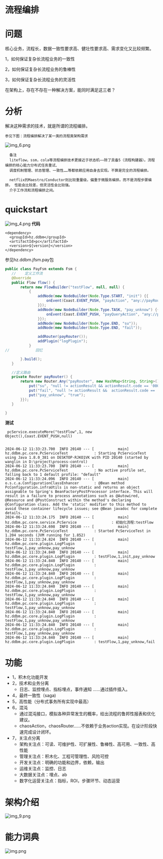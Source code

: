 # 流程编排

# 问题

核心业务，流程长，数据一致性要求高、健壮性要求高、需求变化又比较频繁。

1，如何保证复杂长流程业务的一致性

2，如何保证复杂长流程业务的鲁棒性

3，如何保证复杂长流程业务的灵活性

在架构上，存在不存在一种解决方案，能同时满足这三者？

# 分析

解决这种需求的技术，就是所谓的流程编排。

    参见下图：流程编排解决了某一类的流程类架构需求

![img_6.png](doc/img_6.png)
   
      备注
      liteflow，ssm，cola等流程编排技术更接近于状态机——除了具备5（流程构建器）。流程编排的核心能力分布式任务重试、
      调度机制管理、状态管理、一致性……等都依赖应用自身去实现。不算是完全的流程编排。
      
      netflix的Maestro/Conductor则比较重量级，偏重于微服务编排。而不是流程步骤编排。 性能会比较差，但灵活性会比较强。
      介于工作流和流程编排之间。

# quickstart

![img_4.png](doc/img_4.png)
**代码**

    <dependency>
      <groupId>hz.ddbm</groupId>
      <artifactId>pc</artifactId> 
      <version>${version}</version>
    </dependency>

参见hz.ddbm.jfsm.pay包

 ```java
 public class PayFsm extends Fsm {
    //    定义工作流
    @Override
    public Flow flow() {
        return new FlowBuilder("testFlow", null, null) {
            {
                addNode(new NodeBuilder(Node.Type.START, "init") {{
                    onEvent(Coast.EVENT_PUSH, "payAction", "any://payRouter", "pay_unknow", "true");
                }});
                addNode(new NodeBuilder(Node.Type.TASK, "pay_unknow") {{
                    onEvent(Coast.EVENT_PUSH, "payQueryAction", "any://payRouter");
                }});
                addNode(new NodeBuilder(Node.Type.END, "su"));
                addNode(new NodeBuilder(Node.Type.END, "fail"));

                addRouter(payRouter());
                addPlugin("logPlugin");
            }
//            回忆

        }.build();
    }

    //定义路由
    private Router payRouter() {
        return new Router.Any("payRouter", new HashMap<String, String>() {{
            put("su", "null != actionResult && actionResult.code == '0000'");
            put("fail", "null != actionResult &&  actionResult.code == '0001'");
            put("pay_unknow", "true");
        }});
    }

}
 ```

**测试**

     pcService.executeMore("testFlow",1, new Object(),Coast.EVENT_PUSH,null)


    2024-06-12 11:33:23.700  INFO 20140 --- [           main] hz.ddbm.pc.core.PcServiceTest            : Starting PcServiceTest using Java 1.8.0_381 on DESKTOP-RJKO1VK with PID 20140 (started by wanglin in D:\project\process-control)
    2024-06-12 11:33:23.700  INFO 20140 --- [           main] hz.ddbm.pc.core.PcServiceTest            : No active profile set, falling back to 1 default profile: "default"
    2024-06-12 11:33:24.096  INFO 20140 --- [           main] o.s.c.a.ConfigurationClassEnhancer       : @Bean method PcConfiguration.infraUtils is non-static and returns an object assignable to Spring's BeanFactoryPostProcessor interface. This will result in a failure to process annotations such as @Autowired, @Resource and @PostConstruct within the method's declaring @Configuration class. Add the 'static' modifier to this method to avoid these container lifecycle issues; see @Bean javadoc for complete details.
    2024-06-12 11:33:24.175  INFO 20140 --- [           main] hz.ddbm.pc.core.service.PcService                : 初始化流程:testFlow
    2024-06-12 11:33:24.698  INFO 20140 --- [           main] hz.ddbm.pc.core.PcServiceTest            : Started PcServiceTest in 1.204 seconds (JVM running for 1.852)
    2024-06-12 11:33:24.824  INFO 20140 --- [           main] hz.ddbm.pc.core.plugin.LogPlugin         : testFlow,1,pay_unknow,pay_unknow
    2024-06-12 11:33:24.840  INFO 20140 --- [           main] hz.ddbm.pc.core.plugin.LogPlugin         : testFlow,1,init,pay_unknow
    2024-06-12 11:33:24.840  INFO 20140 --- [           main] hz.ddbm.pc.core.plugin.LogPlugin         : testFlow,1,pay_unknow,pay_unknow
    2024-06-12 11:33:24.840  INFO 20140 --- [           main] hz.ddbm.pc.core.plugin.LogPlugin         : testFlow,1,pay_unknow,pay_unknow
    2024-06-12 11:33:24.840  INFO 20140 --- [           main] hz.ddbm.pc.core.plugin.LogPlugin         : testFlow,1,pay_unknow,pay_unknow
    2024-06-12 11:33:24.840  INFO 20140 --- [           main] hz.ddbm.pc.core.plugin.LogPlugin         : testFlow,1,pay_unknow,pay_unknow
    2024-06-12 11:33:24.840  INFO 20140 --- [           main] hz.ddbm.pc.core.plugin.LogPlugin         : testFlow,1,pay_unknow,pay_unknow
    2024-06-12 11:33:24.840  INFO 20140 --- [           main] hz.ddbm.pc.core.plugin.LogPlugin         : testFlow,1,pay_unknow,pay_unknow
    2024-06-12 11:33:24.840  INFO 20140 --- [           main] hz.ddbm.pc.core.plugin.LogPlugin         : testFlow,1,pay_unknow,fail

# 功能

* 1，积木化功能开发
* 2，技术和业务分离
    * 日志、监控埋点、指标埋点，事件通知 ……通过插件插入。
* 4，最终一致性（saga)
* 5，高性能（分布式事务所有实现中最高）
* 6，混沌
    * 通过混沌接口，模拟各种异常发生的概率，给出流程的鲁邦性报表和优化建议。
    * chaosAction，chaosRouter……不依赖于业务action实现。在设计阶段快速完成设计闭环。
* 7，关注点分离
    * 架构关注点：可读、可维护性、可扩展性、鲁棒性、高可用、一致性、高性能
    * 管理关注点：积木化、工程可管理性、风险可控
    * 开发关注点：明确的功能和边界，依赖，输出
    * 运维关注点：监控、日志
    * 大数据关注点：埋点、ab
    * 数字化运营关注点：指标，ROI，步骤环节、动态运营

# 架构介绍

![img_9.png](doc/img_9.png)

# 能力词典

![img.png](doc/img.png)



 

 



 





